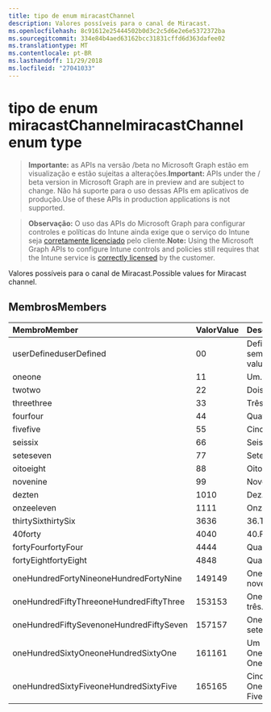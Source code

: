```yaml
---
title: tipo de enum miracastChannel
description: Valores possíveis para o canal de Miracast.
ms.openlocfilehash: 8c91612e25444502b0d3c2c5d6e2e6e5372372ba
ms.sourcegitcommit: 334e84b4aed63162bcc31831cffd6d363dafee02
ms.translationtype: MT
ms.contentlocale: pt-BR
ms.lasthandoff: 11/29/2018
ms.locfileid: "27041033"
---
```

# <a name="miracastchannel-enum-type"></a><span data-ttu-id="6e07d-103">tipo de enum miracastChannel</span><span class="sxs-lookup"><span data-stu-id="6e07d-103">miracastChannel enum type</span></span>

> <span data-ttu-id="6e07d-104">**Importante:** as APIs na versão /beta no Microsoft Graph estão em visualização e estão sujeitas a alterações.</span><span class="sxs-lookup"><span data-stu-id="6e07d-104">**Important:** APIs under the / beta version in Microsoft Graph are in preview and are subject to change.</span></span> <span data-ttu-id="6e07d-105">Não há suporte para o uso dessas APIs em aplicativos de produção.</span><span class="sxs-lookup"><span data-stu-id="6e07d-105">Use of these APIs in production applications is not supported.</span></span>

> <span data-ttu-id="6e07d-106">**Observação:** O uso das APIs do Microsoft Graph para configurar controles e políticas do Intune ainda exige que o serviço do Intune seja [corretamente licenciado](https://go.microsoft.com/fwlink/?linkid=839381) pelo cliente.</span><span class="sxs-lookup"><span data-stu-id="6e07d-106">**Note:** Using the Microsoft Graph APIs to configure Intune controls and policies still requires that the Intune service is [correctly licensed](https://go.microsoft.com/fwlink/?linkid=839381) by the customer.</span></span>

<span data-ttu-id="6e07d-107">Valores possíveis para o canal de Miracast.</span><span class="sxs-lookup"><span data-stu-id="6e07d-107">Possible values for Miracast channel.</span></span>
## <a name="members"></a><span data-ttu-id="6e07d-108">Membros</span><span class="sxs-lookup"><span data-stu-id="6e07d-108">Members</span></span>
|<span data-ttu-id="6e07d-109">Membro</span><span class="sxs-lookup"><span data-stu-id="6e07d-109">Member</span></span>|<span data-ttu-id="6e07d-110">Valor</span><span class="sxs-lookup"><span data-stu-id="6e07d-110">Value</span></span>|<span data-ttu-id="6e07d-111">Descrição</span><span class="sxs-lookup"><span data-stu-id="6e07d-111">Description</span></span>|
|:---|:---|:---|
|<span data-ttu-id="6e07d-112">userDefined</span><span class="sxs-lookup"><span data-stu-id="6e07d-112">userDefined</span></span>|<span data-ttu-id="6e07d-113">0</span><span class="sxs-lookup"><span data-stu-id="6e07d-113">0</span></span>|<span data-ttu-id="6e07d-114">Definido pelo usuário, valor padrão, sem intenção.</span><span class="sxs-lookup"><span data-stu-id="6e07d-114">User Defined, default value, no intent.</span></span>|
|<span data-ttu-id="6e07d-115">one</span><span class="sxs-lookup"><span data-stu-id="6e07d-115">one</span></span>|<span data-ttu-id="6e07d-116">1</span><span class="sxs-lookup"><span data-stu-id="6e07d-116">1</span></span>|<span data-ttu-id="6e07d-117">Um.</span><span class="sxs-lookup"><span data-stu-id="6e07d-117">One.</span></span>|
|<span data-ttu-id="6e07d-118">two</span><span class="sxs-lookup"><span data-stu-id="6e07d-118">two</span></span>|<span data-ttu-id="6e07d-119">2</span><span class="sxs-lookup"><span data-stu-id="6e07d-119">2</span></span>|<span data-ttu-id="6e07d-120">Dois.</span><span class="sxs-lookup"><span data-stu-id="6e07d-120">Two.</span></span>|
|<span data-ttu-id="6e07d-121">three</span><span class="sxs-lookup"><span data-stu-id="6e07d-121">three</span></span>|<span data-ttu-id="6e07d-122">3</span><span class="sxs-lookup"><span data-stu-id="6e07d-122">3</span></span>|<span data-ttu-id="6e07d-123">Três.</span><span class="sxs-lookup"><span data-stu-id="6e07d-123">Three.</span></span>|
|<span data-ttu-id="6e07d-124">four</span><span class="sxs-lookup"><span data-stu-id="6e07d-124">four</span></span>|<span data-ttu-id="6e07d-125">4</span><span class="sxs-lookup"><span data-stu-id="6e07d-125">4</span></span>|<span data-ttu-id="6e07d-126">Quatro.</span><span class="sxs-lookup"><span data-stu-id="6e07d-126">Four.</span></span>|
|<span data-ttu-id="6e07d-127">five</span><span class="sxs-lookup"><span data-stu-id="6e07d-127">five</span></span>|<span data-ttu-id="6e07d-128">5</span><span class="sxs-lookup"><span data-stu-id="6e07d-128">5</span></span>|<span data-ttu-id="6e07d-129">Cinco.</span><span class="sxs-lookup"><span data-stu-id="6e07d-129">Five.</span></span>|
|<span data-ttu-id="6e07d-130">seis</span><span class="sxs-lookup"><span data-stu-id="6e07d-130">six</span></span>|<span data-ttu-id="6e07d-131">6</span><span class="sxs-lookup"><span data-stu-id="6e07d-131">6</span></span>|<span data-ttu-id="6e07d-132">Seis.</span><span class="sxs-lookup"><span data-stu-id="6e07d-132">Six.</span></span>|
|<span data-ttu-id="6e07d-133">sete</span><span class="sxs-lookup"><span data-stu-id="6e07d-133">seven</span></span>|<span data-ttu-id="6e07d-134">7</span><span class="sxs-lookup"><span data-stu-id="6e07d-134">7</span></span>|<span data-ttu-id="6e07d-135">Sete.</span><span class="sxs-lookup"><span data-stu-id="6e07d-135">Seven.</span></span>|
|<span data-ttu-id="6e07d-136">oito</span><span class="sxs-lookup"><span data-stu-id="6e07d-136">eight</span></span>|<span data-ttu-id="6e07d-137">8</span><span class="sxs-lookup"><span data-stu-id="6e07d-137">8</span></span>|<span data-ttu-id="6e07d-138">Oito.</span><span class="sxs-lookup"><span data-stu-id="6e07d-138">Eight.</span></span>|
|<span data-ttu-id="6e07d-139">nove</span><span class="sxs-lookup"><span data-stu-id="6e07d-139">nine</span></span>|<span data-ttu-id="6e07d-140">9</span><span class="sxs-lookup"><span data-stu-id="6e07d-140">9</span></span>|<span data-ttu-id="6e07d-141">Nove.</span><span class="sxs-lookup"><span data-stu-id="6e07d-141">Nine.</span></span>|
|<span data-ttu-id="6e07d-142">dez</span><span class="sxs-lookup"><span data-stu-id="6e07d-142">ten</span></span>|<span data-ttu-id="6e07d-143">10</span><span class="sxs-lookup"><span data-stu-id="6e07d-143">10</span></span>|<span data-ttu-id="6e07d-144">Dez.</span><span class="sxs-lookup"><span data-stu-id="6e07d-144">Ten.</span></span>|
|<span data-ttu-id="6e07d-145">onze</span><span class="sxs-lookup"><span data-stu-id="6e07d-145">eleven</span></span>|<span data-ttu-id="6e07d-146">11</span><span class="sxs-lookup"><span data-stu-id="6e07d-146">11</span></span>|<span data-ttu-id="6e07d-147">Onze.</span><span class="sxs-lookup"><span data-stu-id="6e07d-147">Eleven.</span></span>|
|<span data-ttu-id="6e07d-148">thirtySix</span><span class="sxs-lookup"><span data-stu-id="6e07d-148">thirtySix</span></span>|<span data-ttu-id="6e07d-149">36</span><span class="sxs-lookup"><span data-stu-id="6e07d-149">36</span></span>|<span data-ttu-id="6e07d-150">36.</span><span class="sxs-lookup"><span data-stu-id="6e07d-150">Thirty-Six.</span></span>|
|<span data-ttu-id="6e07d-151">40</span><span class="sxs-lookup"><span data-stu-id="6e07d-151">forty</span></span>|<span data-ttu-id="6e07d-152">40</span><span class="sxs-lookup"><span data-stu-id="6e07d-152">40</span></span>|<span data-ttu-id="6e07d-153">40.</span><span class="sxs-lookup"><span data-stu-id="6e07d-153">Forty.</span></span>|
|<span data-ttu-id="6e07d-154">fortyFour</span><span class="sxs-lookup"><span data-stu-id="6e07d-154">fortyFour</span></span>|<span data-ttu-id="6e07d-155">44</span><span class="sxs-lookup"><span data-stu-id="6e07d-155">44</span></span>|<span data-ttu-id="6e07d-156">Quarenta e quatro.</span><span class="sxs-lookup"><span data-stu-id="6e07d-156">Forty-Four.</span></span>|
|<span data-ttu-id="6e07d-157">fortyEight</span><span class="sxs-lookup"><span data-stu-id="6e07d-157">fortyEight</span></span>|<span data-ttu-id="6e07d-158">48</span><span class="sxs-lookup"><span data-stu-id="6e07d-158">48</span></span>|<span data-ttu-id="6e07d-159">Quarenta e oito.</span><span class="sxs-lookup"><span data-stu-id="6e07d-159">Forty-Eight.</span></span>|
|<span data-ttu-id="6e07d-160">oneHundredFortyNine</span><span class="sxs-lookup"><span data-stu-id="6e07d-160">oneHundredFortyNine</span></span>|<span data-ttu-id="6e07d-161">149</span><span class="sxs-lookup"><span data-stu-id="6e07d-161">149</span></span>|<span data-ttu-id="6e07d-162">OneHundredForty e nove.</span><span class="sxs-lookup"><span data-stu-id="6e07d-162">OneHundredForty-Nine.</span></span>|
|<span data-ttu-id="6e07d-163">oneHundredFiftyThree</span><span class="sxs-lookup"><span data-stu-id="6e07d-163">oneHundredFiftyThree</span></span>|<span data-ttu-id="6e07d-164">153</span><span class="sxs-lookup"><span data-stu-id="6e07d-164">153</span></span>|<span data-ttu-id="6e07d-165">OneHundredFifty-três.</span><span class="sxs-lookup"><span data-stu-id="6e07d-165">OneHundredFifty-Three.</span></span>|
|<span data-ttu-id="6e07d-166">oneHundredFiftySeven</span><span class="sxs-lookup"><span data-stu-id="6e07d-166">oneHundredFiftySeven</span></span>|<span data-ttu-id="6e07d-167">157</span><span class="sxs-lookup"><span data-stu-id="6e07d-167">157</span></span>|<span data-ttu-id="6e07d-168">OneHundredFifty-sete.</span><span class="sxs-lookup"><span data-stu-id="6e07d-168">OneHundredFifty-Seven.</span></span>|
|<span data-ttu-id="6e07d-169">oneHundredSixtyOne</span><span class="sxs-lookup"><span data-stu-id="6e07d-169">oneHundredSixtyOne</span></span>|<span data-ttu-id="6e07d-170">161</span><span class="sxs-lookup"><span data-stu-id="6e07d-170">161</span></span>|<span data-ttu-id="6e07d-171">Um OneHundredSixty.</span><span class="sxs-lookup"><span data-stu-id="6e07d-171">OneHundredSixty-One.</span></span>|
|<span data-ttu-id="6e07d-172">oneHundredSixtyFive</span><span class="sxs-lookup"><span data-stu-id="6e07d-172">oneHundredSixtyFive</span></span>|<span data-ttu-id="6e07d-173">165</span><span class="sxs-lookup"><span data-stu-id="6e07d-173">165</span></span>|<span data-ttu-id="6e07d-174">Cinco OneHundredSixty.</span><span class="sxs-lookup"><span data-stu-id="6e07d-174">OneHundredSixty-Five.</span></span>|





